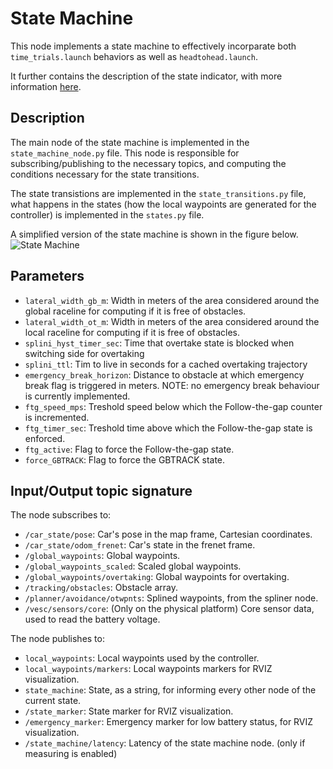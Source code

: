 # State Machine

This node implements a state machine to effectively incorparate both `time_trials.launch` behaviors as well as `headtohead.launch`. 

It further contains the description of the state indicator, with more information [here](./state_indicator/README.md).

## Description
The main node of the state machine is implemented in the `state_machine_node.py` file. This node is responsible for subscribing/publishing to the necessary topics, and computing the conditions necessary for the state transitions.

The state transistions are implemented in the `state_transitions.py` file, what happens in the states (how the local waypoints are generated for the controller) is implemented in the `states.py` file. 

A simplified version of the state machine is shown in the figure below.
![State Machine](./misc/state_machine.png)

## Parameters
- `lateral_width_gb_m`: Width in meters of the area considered around the global raceline for computing if it is free of obstacles.
- `lateral_width_ot_m`: Width in meters of the area considered around the local raceline for computing if it is free of obstacles.
- `splini_hyst_timer_sec`: Time that overtake state is blocked when switching side for overtaking
- `splini_ttl`: Tim to live in seconds for a cached overtaking trajectory
- `emergency_break_horizon`: Distance to obstacle at which emergency break flag is triggered in meters. NOTE: no emergency break behaviour is currently implemented.
- `ftg_speed_mps`: Treshold speed below which the Follow-the-gap counter is incremented.
- `ftg_timer_sec`: Treshold time above which the Follow-the-gap state is enforced. 
- `ftg_active`: Flag to force the Follow-the-gap state.
- `force_GBTRACK`: Flag to force the GBTRACK state.

## Input/Output topic signature
The node subscribes to:
- `/car_state/pose`: Car's pose in the map frame, Cartesian coordinates.
- `/car_state/odom_frenet`: Car's state in the frenet frame.
- `/global_waypoints`: Global waypoints.
- `/global_waypoints_scaled`: Scaled global waypoints.
- `/global_waypoints/overtaking`: Global waypoints for overtaking.
- `/tracking/obstacles`: Obstacle array.
- `/planner/avoidance/otwpnts`: Splined waypoints, from the spliner node.
- `/vesc/sensors/core`: (Only on the physical platform) Core sensor data, used to read the battery voltage.

The node publishes to:
- `local_waypoints`: Local waypoints used by the controller.
- `local_waypoints/markers`: Local waypoints markers for RVIZ visualization.
- `state_machine`: State, as a string, for informing every other node of the current state.
- `/state_marker`: State marker for RVIZ visualization.
- `/emergency_marker`: Emergency marker for low battery status, for RVIZ visualization.
- `/state_machine/latency`: Latency of the state machine node. (only if measuring is enabled)


